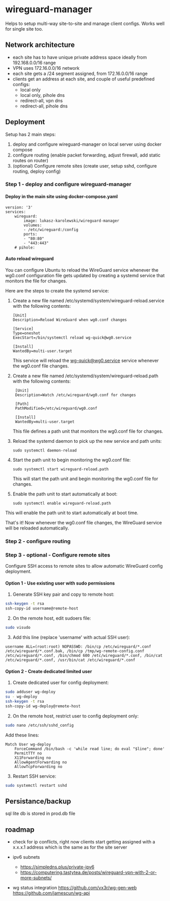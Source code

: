 # wireguard-manager

Helps to setup multi-way site-to-site and manage client configs. Works well for single site too.

## Network architecture

- each site has to have unique private address space ideally from 192.168.0.0/16 range
- VPN uses 172.16.0.0/16 network
- each site gets a /24 segment assigned, from 172.16.0.0/16 range
- clients get an address at each site, and couple of useful predefined configs:
  - local only
  - local only, pihole dns
  - redirect-all, vpn dns
  - redirect-all, pihole dns

## Deployment

Setup has 2 main steps:

1. deploy and configure wireguard-manager on local server using docker compose
2. configure routing (enable packet forwarding, adjust firewall, add static routes on router)
3. (optional) Configure remote sites (create user, setup sshd, configure routing, deploy config)

### Step 1 - deploy and configure wireguard-manager

#### Deploy in the main site using docker-compose.yaml

    version: '3'
    services:
        wireguard:
            image: lukasz-karolewski/wireguard-manager
            volumes:
            - /etc/wireguard:/config
            ports:
            - "80:80"
            - "443:443"
        # pihole:

#### Auto reload wireguard

You can configure Ubuntu to reload the WireGuard service whenever the wg0.conf configuration file gets updated by creating a systemd service that monitors the file for changes.

Here are the steps to create the systemd service:

1.  Create a new file named /etc/systemd/system/wireguard-reload.service with the following contents:

        [Unit]
        Description=Reload WireGuard when wg0.conf changes

        [Service]
        Type=oneshot
        ExecStart=/bin/systemctl reload wg-quick@wg0.service

        [Install]
        WantedBy=multi-user.target

    This service will reload the wg-quick@wg0.service service whenever the wg0.conf file changes.

2.  Create a new file named /etc/systemd/system/wireguard-reload.path with the following contents:

         [Unit]
         Description=Watch /etc/wireguard/wg0.conf for changes

         [Path]
         PathModified=/etc/wireguard/wg0.conf

         [Install]
         WantedBy=multi-user.target

    This file defines a path unit that monitors the wg0.conf file for changes.

3.  Reload the systemd daemon to pick up the new service and path units:

        sudo systemctl daemon-reload

4.  Start the path unit to begin monitoring the wg0.conf file:

        sudo systemctl start wireguard-reload.path

    This will start the path unit and begin monitoring the wg0.conf file for changes.

5.  Enable the path unit to start automatically at boot:

        sudo systemctl enable wireguard-reload.path

This will enable the path unit to start automatically at boot time.

That's it! Now whenever the wg0.conf file changes, the WireGuard service will be reloaded automatically.

### Step 2 - configure routing

### Step 3 - optional - Configure remote sites

Configure SSH access to remote sites to allow automatic WireGuard config deployment.

#### Option 1 - Use existing user with sudo permissions

1. Generate SSH key pair and copy to remote host:

```bash
ssh-keygen -t rsa
ssh-copy-id username@remote-host
```

2. On the remote host, edit sudoers file:

```bash
sudo visudo
```

3. Add this line (replace 'username' with actual SSH user):

```
username ALL=(root:root) NOPASSWD: /bin/cp /etc/wireguard/*.conf /etc/wireguard/*.conf.bak, /bin/cp /tmp/wg-remote-config.conf /etc/wireguard/*.conf, /bin/chmod 600 /etc/wireguard/*.conf, /bin/cat /etc/wireguard/*.conf, /usr/bin/cat /etc/wireguard/*.conf
```

#### Option 2 - Create dedicated limited user

1. Create dedicated user for config deployment:

```bash
sudo adduser wg-deploy
su - wg-deploy
ssh-keygen -t rsa
ssh-copy-id wg-deploy@remote-host
```

2. On the remote host, restrict user to config deployment only:

```bash
sudo nano /etc/ssh/sshd_config
```

Add these lines:

```
Match User wg-deploy
    ForceCommand /bin/bash -c 'while read line; do eval "$line"; done'
    PermitTTY no
    X11Forwarding no
    AllowAgentForwarding no
    AllowTcpForwarding no
```

3. Restart SSH service:

```bash
sudo systemctl restart sshd
```

## Persistance/backup

sql lite db is stored in prod.db file

## roadmap

- check for ip conflicts, right now clients start getting assigned with a x.x.x.1 address which is the same as for the site server

- ipv6 subnets
  - https://simpledns.plus/private-ipv6
  - https://computering.tastytea.de/posts/wireguard-vpn-with-2-or-more-subnets/
- wg status integration
  https://github.com/vx3r/wg-gen-web
  https://github.com/jamescun/wg-api
